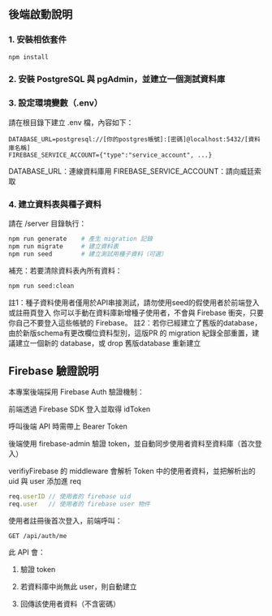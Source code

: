 ## 後端啟動說明

### 1. 安裝相依套件

```bash
npm install
```

### 2. 安裝 PostgreSQL 與 pgAdmin，並建立一個測試資料庫

### 3. 設定環境變數（.env）
請在根目錄下建立 .env 檔，內容如下：

```
DATABASE_URL=postgresql://[你的postgres帳號]:[密碼]@localhost:5432/[資料庫名稱]
FIREBASE_SERVICE_ACCOUNT={"type":"service_account", ...}
```
DATABASE_URL：連線資料庫用
FIREBASE_SERVICE_ACCOUNT：請向威廷索取

### 4. 建立資料表與種子資料
請在 /server 目錄執行：

```bash
npm run generate    # 產生 migration 記錄
npm run migrate     # 建立資料表
npm run seed        # 建立測試用種子資料（可選）
```
補充：若要清除資料表內所有資料：

```bash
npm run seed:clean
```
註1：種子資料使用者僅用於API串接測試，請勿使用seed的假使用者於前端登入或註冊頁登入
    你可以手動在資料庫新增種子使用者，不會與 Firebase 衝突，只要你自己不要登入這些帳號的 Firebase。
註2：若你已經建立了舊版的database，由於新版schema有更改欄位資料型別，這版PR 的 migration 紀錄全部重置，建議建立一個新的 database，或 drop 舊版database 重新建立

## Firebase 驗證說明
本專案後端採用 Firebase Auth 驗證機制：

前端透過 Firebase SDK 登入並取得 idToken

呼叫後端 API 時需帶上 Bearer Token

後端使用 firebase-admin 驗證 token，並自動同步使用者資料至資料庫（首次登入）

verifiyFirebase 的 middleware 會解析 Token 中的使用者資料，並把解析出的 uid 與 user 添加進 req

```javascript
req.userID // 使用者的 firebase uid
req.user   // 使用者的 firebase user 物件
```

使用者註冊後首次登入，前端呼叫：

```
GET /api/auth/me
```
此 API 會：

1. 驗證 token

2. 若資料庫中尚無此 user，則自動建立

3. 回傳該使用者資料（不含密碼）